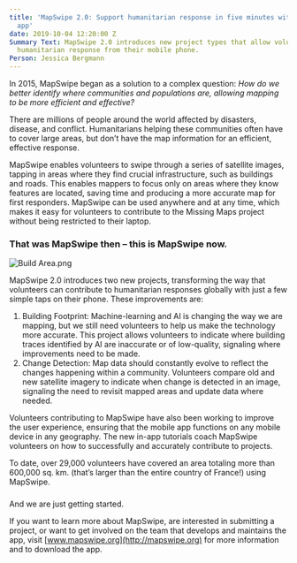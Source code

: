 ```yaml
---
title: 'MapSwipe 2.0: Support humanitarian response in five minutes with a mobile
  app'
date: 2019-10-04 12:20:00 Z
Summary Text: MapSwipe 2.0 introduces new project types that allow volunteers to support
  humanitarian response from their mobile phone.
Person: Jessica Bergmann
---
```


In 2015, MapSwipe began as a solution to a complex question: *How do we better identify where communities and populations are, allowing mapping to be more efficient and effective?*

There are millions of people around the world affected by disasters, disease, and conflict. Humanitarians helping these communities often have to cover large areas, but don’t have the map information for an efficient, effective response.
 
MapSwipe enables volunteers to swipe through a series of satellite images, tapping in areas where they find crucial infrastructure, such as buildings and roads. This enables mappers to focus only on areas where they know features are located, saving time and producing a more accurate map for first responders. MapSwipe can be used anywhere and at any time, which makes it easy for volunteers to contribute to the Missing Maps project without being restricted to their laptop.
 
### That was MapSwipe then – this is MapSwipe now.
![Build Area.png](/uploads/Build%20Area.png)

MapSwipe 2.0 introduces two new projects, transforming the way that volunteers can contribute to humanitarian responses globally with just a few simple taps on their phone. These improvements are:
 
1. Building Footprint: Machine-learning and AI is changing the way we are mapping, but we still need volunteers to help us make the technology more accurate.  This project allows volunteers to indicate where building traces identified by AI are inaccurate or of low-quality, signaling where improvements need to be made.
2. Change Detection: Map data should constantly evolve to reflect the changes happening within a community. Volunteers compare old and new satellite imagery to indicate when change is detected in an image, signaling the need to revisit mapped areas and update data where needed.
 
Volunteers contributing to MapSwipe have also been working to improve the user experience, ensuring that the mobile app functions on any mobile device in any geography. The new in-app tutorials coach MapSwipe volunteers on how to successfully and accurately contribute to projects.
 
To date, over 29,000 volunteers have covered an area totaling more than 600,000 sq. km. (that’s larger than the entire country of France!) using MapSwipe. 
### 
And we are just getting started.
 
If you want to learn more about MapSwipe, are interested in submitting a project, or want to get involved on the team that develops and maintains the app, visit [www.mapswipe.org](http://mapswipe.org) for more information and to download the app.

